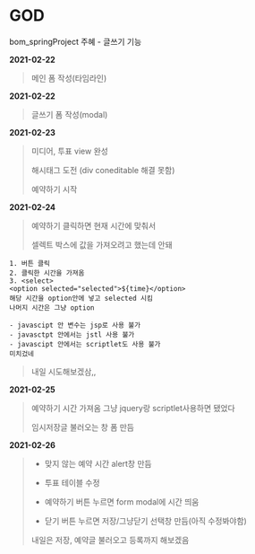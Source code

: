 # GOD
bom_springProject 주혜 - 글쓰기 기능

**2021-02-22**
> 메인 폼 작성(타임라인)

**2021-02-22**
> 글쓰기 폼 작성(modal)

**2021-02-23**
> 미디어, 투표 view 완성
>
> 해시태그 도전 (div coneditable 해결 못함)
>
> 예약하기 시작

**2021-02-24**
> 예약하기 클릭하면 현재 시간에 맞춰서
>
> 셀렉트 박스에 값을 가져오려고 했는데 안돼
```
1. 버튼 클릭
2. 클릭한 시간을 가져옴
3. <select>
<option selected="selected">${time}</option>
해당 시간을 option안에 넣고 selected 시킴
나머지 시간은 그냥 option

- javascipt 안 변수는 jsp로 사용 불가
- javasctpt 안에서는 jstl 사용 불가
- javascipt 안에서는 scriptlet도 사용 불가
미치겄네

```
> 내일 시도해보겠삼,, 

**2021-02-25**
> 예약하기 시간 가져옴 그냥 jquery랑 scriptlet사용하면 됐었다
>
> 임시저장글 불러오는 창 폼 만듬

**2021-02-26**
> - 맞지 않는 예약 시간 alert창 만듬
> 
> - 투표 테이블 수정
> 
> - 예약하기 버튼 누르면 form modal에 시간 띄움
> 
> - 닫기 버튼 누르면 저장/그냥닫기 선택창 만듬(아직 수정봐야함)
> 
> 내일은 저장, 예약글 불러오고 등록까지 해보겠음

